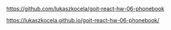 https://github.com/lukaszkocela/goit-react-hw-06-phonebook

https://lukaszkocela.github.io/goit-react-hw-06-phonebook/
